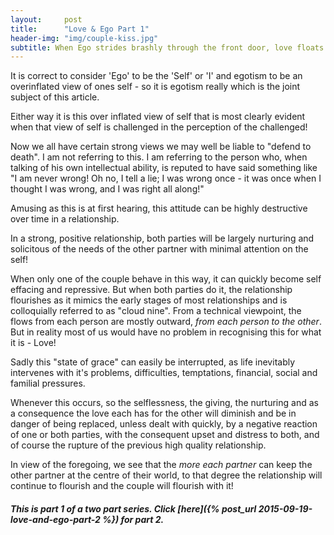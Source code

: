 ```yaml
---
layout:     post
title:      "Love & Ego Part 1"
header-img: "img/couple-kiss.jpg"
subtitle: When Ego strides brashly through the front door, love floats softly and silently through the rear window
---
```


It is correct to consider 'Ego' to be the 'Self' or 'I' and egotism to be an overinflated view of ones self - so it is egotism really which is the joint subject of this article.

Either way it is this over inflated view of self that is most clearly evident when that view of self is challenged in the perception of the challenged!

Now we all have certain strong views we may well be liable to "defend to death". I am not referring to this. I am referring to the person who, when talking of his own intellectual ability, is reputed to have said something like "I am never wrong! Oh no, I tell a lie; I was wrong once - it was once when I thought I was wrong, and I was right all along!"

Amusing as this is at first hearing, this attitude can be highly destructive over time in a relationship. 

In a strong, positive relationship, both parties will be largely nurturing and solicitous of the needs of the other partner with minimal attention on the self!

When only one of the couple behave in this way, it can quickly become self effacing and repressive. But when both parties do it, the relationship flourishes as it mimics the early stages of most relationships and is colloquially referred to as "cloud nine". From a technical viewpoint, the flows from each person are mostly outward, _from each person to the other_. But in reality most of us would have no problem in recognising this for what it is - Love!

Sadly this "state of grace" can easily be interrupted, as life inevitably intervenes with it's problems, difficulties, temptations, financial, social and familial pressures. 

Whenever this occurs, so the selflessness, the giving, the nurturing and as a consequence the love each has for the other will diminish and be in danger of being replaced, unless dealt with quickly, by a negative reaction of one or both parties, with the consequent upset and distress to both, and of course the rupture of the previous high quality relationship.

In view of the foregoing, we see that the _more each partner_ can keep the other partner at the centre of their world, to that degree the relationship will continue to flourish and the couple will flourish with it!

##### This is part 1 of a two part series. Click [here]({% post_url 2015-09-19-love-and-ego-part-2 %}) for part 2.
